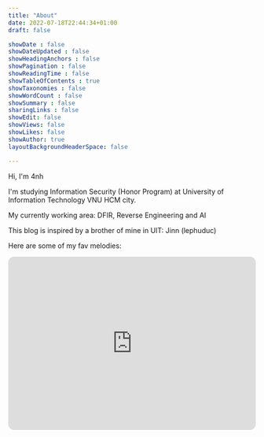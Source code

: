 ```yaml
---
title: "About"
date: 2022-07-18T22:44:34+01:00
draft: false

showDate : false
showDateUpdated : false
showHeadingAnchors : false
showPagination : false
showReadingTime : false
showTableOfContents : true
showTaxonomies : false 
showWordCount : false
showSummary : false
sharingLinks : false
showEdit: false
showViews: false
showLikes: false
showAuthor: true
layoutBackgroundHeaderSpace: false

---
```


Hi, I'm 4nh

I'm studying Information Security (Honor Program) at University of Information Technology VNU HCM city.

My currently working area: DFIR, Reverse Engineering and AI 

This blog is inspired by a brother of mine in UIT: Jinn (lephuduc)

Here are some of my fav melodies:

<iframe style="border-radius:12px" src="https://open.spotify.com/embed/playlist/4OemxsXH1V9f76lKuDZR9X?utm_source=generator" width="100%" height="352" frameBorder="0" allowfullscreen="" allow="autoplay; clipboard-write; encrypted-media; fullscreen; picture-in-picture" loading="lazy"></iframe>
